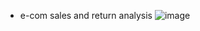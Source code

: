 * e-com sales and return analysis
![image](https://github.com/user-attachments/assets/0ffea9c4-6bbc-4e5f-929e-16f1361b63d8)
